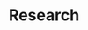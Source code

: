 ---
layout: default
title: Research
description: His research foci are on Digital Transformation and Value Creation, Responsible Artificial Intelligence and Data-based Services.
image: research.webp
---